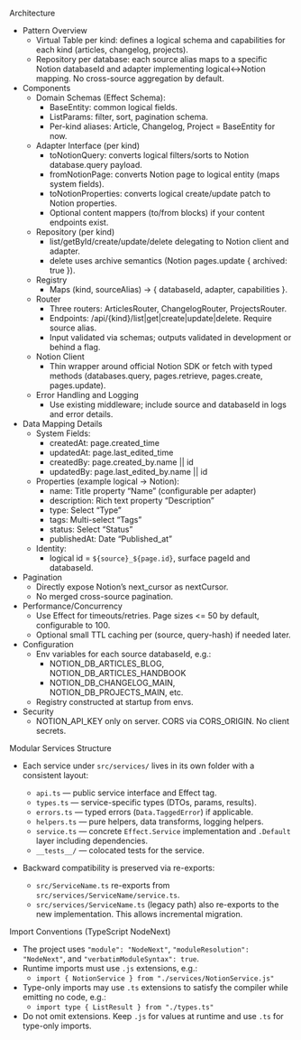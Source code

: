 
Architecture
- Pattern Overview
  - Virtual Table per kind: defines a logical schema and capabilities for each kind (articles, changelog, projects).
  - Repository per database: each source alias maps to a specific Notion databaseId and adapter implementing logical<->Notion mapping. No cross-source aggregation by default.
- Components
  - Domain Schemas (Effect Schema):
    - BaseEntity: common logical fields.
    - ListParams: filter, sort, pagination schema.
    - Per-kind aliases: Article, Changelog, Project = BaseEntity for now.
  - Adapter Interface (per kind)
    - toNotionQuery: converts logical filters/sorts to Notion database.query payload.
    - fromNotionPage: converts Notion page to logical entity (maps system fields).
    - toNotionProperties: converts logical create/update patch to Notion properties.
    - Optional content mappers (to/from blocks) if your content endpoints exist.
  - Repository (per kind)
    - list/getById/create/update/delete delegating to Notion client and adapter.
    - delete uses archive semantics (Notion pages.update { archived: true }).
  - Registry
    - Maps (kind, sourceAlias) -> { databaseId, adapter, capabilities }.
  - Router
    - Three routers: ArticlesRouter, ChangelogRouter, ProjectsRouter.
    - Endpoints: /api/{kind}/list|get|create|update|delete. Require source alias.
    - Input validated via schemas; outputs validated in development or behind a flag.
  - Notion Client
    - Thin wrapper around official Notion SDK or fetch with typed methods (databases.query, pages.retrieve, pages.create, pages.update).
  - Error Handling and Logging
    - Use existing middleware; include source and databaseId in logs and error details.
- Data Mapping Details
  - System Fields:
    - createdAt: page.created_time
    - updatedAt: page.last_edited_time
    - createdBy: page.created_by.name || id
    - updatedBy: page.last_edited_by.name || id
  - Properties (example logical -> Notion):
    - name: Title property “Name” (configurable per adapter)
    - description: Rich text property “Description”
    - type: Select “Type”
    - tags: Multi-select “Tags”
    - status: Select “Status”
    - publishedAt: Date “Published_at”
  - Identity:
    - logical id = `${source}_${page.id}`, surface pageId and databaseId.
- Pagination
  - Directly expose Notion’s next_cursor as nextCursor.
  - No merged cross-source pagination.
- Performance/Concurrency
  - Use Effect for timeouts/retries. Page sizes <= 50 by default, configurable to 100.
  - Optional small TTL caching per (source, query-hash) if needed later.
- Configuration
  - Env variables for each source databaseId, e.g.:
    - NOTION_DB_ARTICLES_BLOG, NOTION_DB_ARTICLES_HANDBOOK
    - NOTION_DB_CHANGELOG_MAIN, NOTION_DB_PROJECTS_MAIN, etc.
  - Registry constructed at startup from envs.
- Security
  - NOTION_API_KEY only on server. CORS via CORS_ORIGIN. No client secrets.

Modular Services Structure
- Each service under `src/services/` lives in its own folder with a
  consistent layout:
  - `api.ts` — public service interface and Effect tag.
  - `types.ts` — service-specific types (DTOs, params, results).
  - `errors.ts` — typed errors (`Data.TaggedError`) if applicable.
  - `helpers.ts` — pure helpers, data transforms, logging helpers.
  - `service.ts` — concrete `Effect.Service` implementation and `.Default`
    layer including dependencies.
  - `__tests__/` — colocated tests for the service.

- Backward compatibility is preserved via re-exports:
  - `src/ServiceName.ts` re-exports from `src/services/ServiceName/service.ts`.
  - `src/services/ServiceName.ts` (legacy path) also re-exports to the new
    implementation. This allows incremental migration.

Import Conventions (TypeScript NodeNext)
- The project uses `"module": "NodeNext"`, `"moduleResolution": "NodeNext"`,
  and `"verbatimModuleSyntax": true`.
- Runtime imports must use `.js` extensions, e.g.:
  - `import { NotionService } from "./services/NotionService.js"`
- Type-only imports may use `.ts` extensions to satisfy the compiler while
  emitting no code, e.g.:
  - `import type { ListResult } from "./types.ts"`
- Do not omit extensions. Keep `.js` for values at runtime and use `.ts` for
  type-only imports.